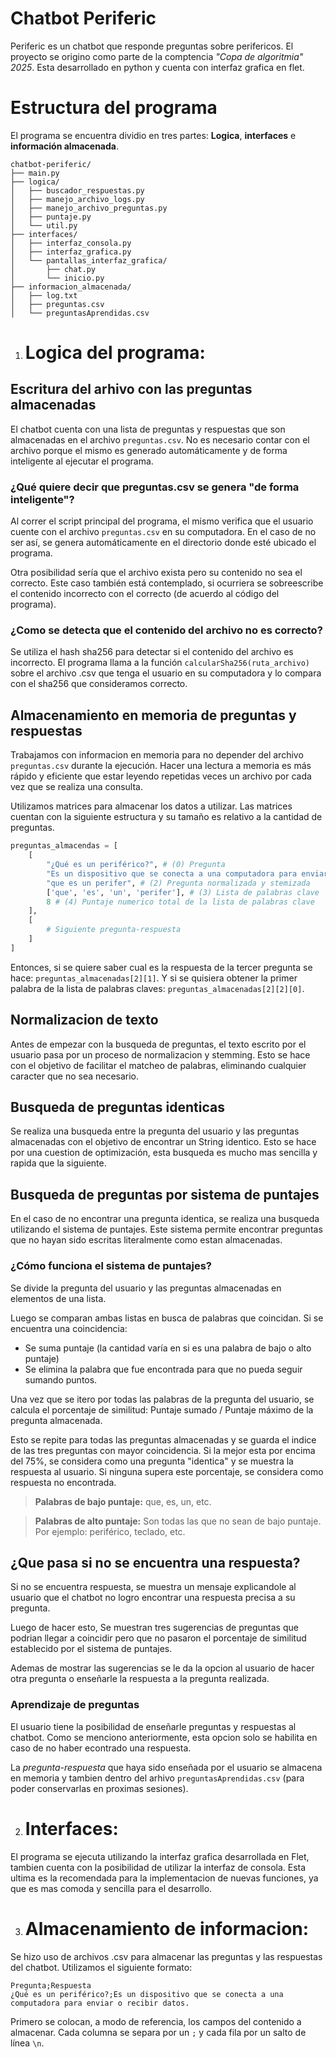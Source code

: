 # Chatbot Periferic

Periferic es un chatbot que responde preguntas sobre perifericos. El proyecto se origino como parte de la comptencia *"Copa de algoritmia" 2025*. Esta desarrollado en python y cuenta con interfaz grafica en flet.

# Estructura del programa

El programa se encuentra dividio en tres partes: **Logica**, **interfaces** e **información almacenada**.

```
chatbot-periferic/
├── main.py
├── logica/
│   ├── buscador_respuestas.py
│   ├── manejo_archivo_logs.py
│   ├── manejo_archivo_preguntas.py
│   ├── puntaje.py
│   └── util.py
├── interfaces/
│   ├── interfaz_consola.py
│   ├── interfaz_grafica.py
│   └── pantallas_interfaz_grafica/
│       ├── chat.py
│       └── inicio.py
├── informacion_almacenada/
│   ├── log.txt
│   ├── preguntas.csv
│   └── preguntasAprendidas.csv
```

1. # Logica del programa:

## Escritura del arhivo con las preguntas almacenadas

El chatbot cuenta con una lista de preguntas y respuestas que son almacenadas en el archivo `preguntas.csv`. No es necesario contar con el archivo porque el mismo es generado automáticamente y de forma inteligente al ejecutar el programa.

### ¿Qué quiere decir que preguntas.csv se genera "de forma inteligente"?

Al correr el script principal del programa, el mismo verifica que el usuario cuente con el archivo `preguntas.csv` en su computadora. En el caso de no ser así, se genera automáticamente en el directorio donde esté ubicado el programa.

Otra posibilidad sería que el archivo exista pero su contenido no sea el correcto. Este caso también está contemplado, si ocurriera se sobreescribe el contenido incorrecto con el correcto (de acuerdo al código del programa).

### ¿Como se detecta que el contenido del archivo no es correcto?

Se utiliza el hash sha256 para detectar si el contenido del archivo es incorrecto. El programa llama a la función `calcularSha256(ruta_archivo)` sobre el archivo .csv que tenga el usuario en su computadora y lo compara con el sha256 que consideramos correcto.

## Almacenamiento en memoria de preguntas y respuestas

Trabajamos con informacion en memoria para no depender del archivo `preguntas.csv` durante la ejecución. Hacer una lectura a memoria es más rápido y eficiente que estar leyendo repetidas veces un archivo por cada vez que se realiza una consulta.

Utilizamos matrices para almacenar los datos a utilizar. Las matrices cuentan con la siguiente estructura y su tamaño es relativo a la cantidad de preguntas.

```py
preguntas_almacendas = [
    [
        "¿Qué es un periférico?", # (0) Pregunta
        "Es un dispositivo que se conecta a una computadora para enviar o recibir datos.", # (1) Respuesta
        "que es un perifer", # (2) Pregunta normalizada y stemizada
        ['que', 'es', 'un', 'perifer'], # (3) Lista de palabras clave
        8 # (4) Puntaje numerico total de la lista de palabras clave
    ],
    [
        # Siguiente pregunta-respuesta
    ]
]
```

Entonces, si se quiere saber cual es la respuesta de la tercer pregunta se hace: `preguntas_almacenadas[2][1]`. Y si se quisiera obtener la primer palabra de la lista de palabras claves: `preguntas_almacenadas[2][2][0]`.

## Normalizacion de texto

Antes de empezar con la busqueda de preguntas, el texto escrito por el usuario pasa por un proceso de normalizacion y stemming. Esto se hace con el objetivo de facilitar el matcheo de palabras, eliminando cualquier caracter que no sea necesario.

## Busqueda de preguntas identicas

Se realiza una busqueda entre la pregunta del usuario y las preguntas almacenadas con el objetivo de encontrar un String identico. Esto se hace por una cuestion de optimización, esta busqueda es mucho mas sencilla y rapida que la siguiente.

## Busqueda de preguntas por sistema de puntajes

En el caso de no encontrar una pregunta identica, se realiza una busqueda utilizando el sistema de puntajes. Este sistema permite encontrar preguntas que no hayan sido escritas literalmente como estan almacenadas.

### ¿Cómo funciona el sistema de puntajes?

Se divide la pregunta del usuario y las preguntas almacenadas en elementos de una lista.

Luego se comparan ambas listas en busca de palabras que coincidan. Si se encuentra una coincidencia:

* Se suma puntaje (la cantidad varía en si es una palabra de bajo o alto puntaje)
* Se elimina la palabra que fue encontrada para que no pueda seguir sumando puntos.

Una vez que se itero por todas las palabras de la pregunta del usuario, se calcula el porcentaje de similitud: Puntaje sumado / Puntaje máximo de la pregunta almacenada.

Esto se repite para todas las preguntas almacenadas y se guarda el indice de las tres preguntas con mayor coincidencia. Si la mejor esta por encima del 75%, se considera como una pregunta "identica" y se muestra la respuesta al usuario. Si ninguna supera este porcentaje, se considera como respuesta no encontrada.

> **Palabras de bajo puntaje:** que, es, un, etc.

> **Palabras de alto puntaje:** Son todas las que no sean de bajo puntaje. Por ejemplo: periférico, teclado, etc.

## ¿Que pasa si no se encuentra una respuesta?

Si no se encuentra respuesta, se muestra un mensaje explicandole al usuario que el chatbot no logro encontrar una respuesta precisa a su pregunta.

Luego de hacer esto, Se muestran tres sugerencias de preguntas que podrian llegar a coincidir pero que no pasaron el porcentaje de similitud establecido por el sistema de puntajes.

Ademas de mostrar las sugerencias se le da la opcion al usuario de hacer otra pregunta o enseñarle la respuesta a la pregunta realizada.

### Aprendizaje de preguntas

El usuario tiene la posibilidad de enseñarle preguntas y respuestas al chatbot. Como se menciono anteriormente, esta opcion solo se habilita en caso de no haber econtrado una respuesta.

La *pregunta-respuesta* que haya sido enseñada por el usuario se almacena en memoria y tambien dentro del arhivo `preguntasAprendidas.csv` (para poder conservarlas en proximas sesiones).

2. # Interfaces:

El programa se ejecuta utilizando la interfaz grafica desarrollada en Flet, tambien cuenta con la posibilidad de utilizar la interfaz de consola. Esta ultima es la recomendada para la implementacion de nuevas funciones, ya que es mas comoda y sencilla para el desarrollo.

3. # Almacenamiento de informacion:

Se hizo uso de archivos .csv para almacenar las preguntas y las respuestas del chatbot. Utilizamos el siguiente formato:

```
Pregunta;Respuesta
¿Qué es un periférico?;Es un dispositivo que se conecta a una computadora para enviar o recibir datos.
```

Primero se colocan, a modo de referencia, los campos del contenido a almacenar. Cada columna se separa por un `;` y cada fila por un salto de línea `\n`.